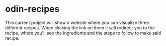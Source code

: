 # odin-recipes

This current project will show a website where you can visualize three different recipes. When clicking the link on them it will redirect you to the recipe, where you'll see the ingredients and the steps to follow to make said recipe.